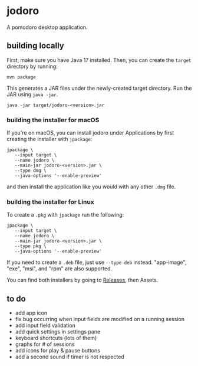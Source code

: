 # jodoro

A pomodoro desktop application.

## building locally

First, make sure you have Java 17 installed. Then, you can create the `target` directory by running:

```
mvn package
```

This generates a JAR files under the newly-created target directory. Run the JAR using `java -jar`.

```
java -jar target/jodoro-<version>.jar
```

### building the installer for macOS

If you're on macOS, you can install jodoro under Applications by first creating the installer with
`jpackage`:

```
jpackage \
   --input target \
   --name jodoro \
   --main-jar jodoro-<version>.jar \
   --type dmg \
   --java-options '--enable-preview'
```

and then install the application like you would with any other `.dmg` file.

### building the installer for Linux

To create a `.pkg` with `jpackage` run the following:   

```
jpackage \
   --input target \
   --name jodoro \
   --main-jar jodoro-<version>.jar \
   --type pkg \
   --java-options '--enable-preview'
``` 

If you need to create a `.deb` file, just use `--type deb` instead. "app-image", "exe", "msi", and
"rpm" are also supported.

You can find both installers by going to [Releases](https://github.com/bnuredini/jodoro/releases), then Assets.

## to do

* add app icon
* fix bug occurring when input fields are modified on a running session
* add input field validation
* add quick settings in settings pane
* keyboard shortcuts (lots of them)
* graphs for # of sessions 
* add icons for play & pause buttons
* add a second sound if timer is not respected
 